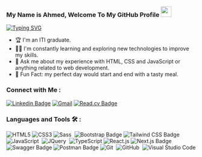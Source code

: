 


<h3 align="left">
  My Name is Ahmed, Welcome To My GitHub Profile 
  <img src="https://media.giphy.com/media/hvRJCLFzcasrR4ia7z/giphy.gif" width="28">
</h3>
<p align="left">
<a href="#"><img src="https://readme-typing-svg.demolab.com?font=Fira+Code&pause=1000&color=11ADF7&width=435&lines=Front-End+Developer;Web+Designer" alt="Typing SVG" /></a>
</p> 

- 🏆 I'm an ITI graduate. 
- 👨‍💻 I'm constantly learning and exploring new technologies to improve my skills.
- 💬 Ask me about my experience with HTML, CSS and JavaScript or anything related to web development.
- 👻 Fun Fact: my perfect day would start and end with a tasty meal.



### Connect with Me :
[![Linkedin Badge](https://img.shields.io/badge/-LinkedIn-blue?style=flat-square&logo=Linkedin&logoColor=white&link=https://www.linkedin.com/in/ahmednoureldeen/)](https://www.linkedin.com/in/ahmednoureldeen/)
[![Gmail](https://img.shields.io/badge/-Gmail-c14438?style=flat-square&logo=Gmail&logoColor=white&link=mailto:ahmednour3123@gmail.com)](mailto:ahmednour3123@gmail.com)
[![Read.cv Badge](https://img.shields.io/badge/Read.cv-111?logo=readdotcv&logoColor=fff&style=flat)](https://drive.google.com/drive/folders/1YEz-nD7dUIhBEuR8WmtJkbmHe6nKGDNz)
### Languages and Tools 🛠 : 

![HTML5](https://img.shields.io/badge/-HTML5-%23E44D27?style=flat-square&logo=html5&logoColor=ffffff)
![CSS3](https://img.shields.io/badge/-CSS3-%231572B6?style=flat-square&logo=css3)
![Sass](https://img.shields.io/badge/-Sass-05122A?style=flat&logo=sass)&nbsp;
![Bootstrap Badge](https://img.shields.io/badge/Bootstrap-7952B3?logo=bootstrap&logoColor=fff&style=flat)
![Tailwind CSS Badge](https://img.shields.io/badge/Tailwind%20CSS-06B6D4?logo=tailwindcss&logoColor=fff&style=flat)
![JavaScript](https://img.shields.io/badge/-JavaScript-05122A?style=flat&logo=javascript)&nbsp;
![JQuery](https://img.shields.io/badge/-JQuery-05122A?style=flat&logo=jquery)&nbsp;
![TypeScript](https://img.shields.io/badge/-TypeScript-563D7C?style=flat-square&logo=TypeScript)
![React.js](https://img.shields.io/badge/-React-%23282C34?style=flat-square&logo=react)
![Next.js Badge](https://img.shields.io/badge/Next.js-000?logo=nextdotjs&logoColor=fff&style=flat)
![Swagger Badge](https://img.shields.io/badge/Swagger-85EA2D?logo=swagger&logoColor=000&style=flat)
![Postman Badge](https://img.shields.io/badge/Postman-FF6C37?logo=postman&logoColor=fff&style=flat)
![Git](https://img.shields.io/badge/-Git-05122A?style=flat&logo=git)&nbsp;
![GitHub](https://img.shields.io/badge/-GitHub-05122A?style=flat&logo=github)&nbsp;
![Visual Studio Code](https://img.shields.io/badge/-Visual%20Studio%20Code-05122A?style=flat&logo=visual-studio-code&logoColor=007ACC)&nbsp;



